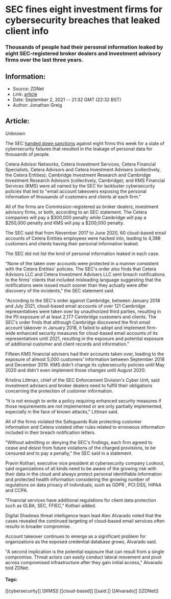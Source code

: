 # SEC fines eight investment firms for cybersecurity breaches that leaked client info
### Thousands of people had their personal information leaked by eight SEC-registered broker dealers and investment advisory firms over the last three years.

## Information:
+ Source: ZDNet
+ Link: [article](https://www.zdnet.com/article/sec-fines-eight-investment-advisory-firms-for-cybersecurity-breaches/)
+ Date: September 2, 2021 -- 21:32 GMT (22:32 BST)
+ Author: Jonathan Greig


## Article:
Unknown

The SEC [handed down sanctions](https://www.sec.gov/news/press-release/2021-169) against eight firms this week for a slate of cybersecurity failures that resulted in the leakage of personal data for thousands of people. 

Cetera Advisor Networks, Cetera Investment Services, Cetera Financial Specialists, Cetera Advisors and Cetera Investment Advisers (collectively, the Cetera Entities); Cambridge Investment Research and Cambridge Investment Research Advisors (collectively, Cambridge); and KMS Financial Services (KMS) were all named by the SEC for lackluster cybersecurity policies that led to "email account takeovers exposing the personal information of thousands of customers and clients at each firm."

All of the firms are Commission-registered as broker dealers, investment advisory firms, or both, according to an SEC statement. The Cetera companies will pay a $300,000 penalty while Cambridge will pay a $250,000 penalty and KMS will pay a $200,000 penalty.

The SEC said that from November 2017 to June 2020, 60 cloud-based email accounts of Cetera Entities employees were hacked into, leading to 4,388 customers and clients having their personal information leaked. 

The SEC did not list the kind of personal information leaked in each case. 

"None of the taken over accounts were protected in a manner consistent with the Cetera Entities' policies. The SEC's order also finds that Cetera Advisors LLC and Cetera Investment Advisers LLC sent breach notifications to the firms' clients that included misleading language suggesting that the notifications were issued much sooner than they actually were after discovery of the incidents," the SEC statement said. 

"According to the SEC's order against Cambridge, between January 2018 and July 2021, cloud-based email accounts of over 121 Cambridge representatives were taken over by unauthorized third parties, resulting in the PII exposure of at least 2,177 Cambridge customers and clients. The SEC's order finds that although Cambridge discovered the first email account takeover in January 2018, it failed to adopt and implement firm-wide enhanced security measures for cloud-based email accounts of its representatives until 2021, resulting in the exposure and potential exposure of additional customer and client records and information."






Fifteen KMS financial advisers had their accounts taken over, leading to the exposure of almost 5,000 customers' information between September 2018 and December 2019. KMS didn't change its cybersecurity policies until May 2020 and didn't even implement those changes until August 2020. 

Kristina Littman, chief of the SEC Enforcement Division's Cyber Unit, said investment advisers and broker dealers need to fulfill their obligations concerning the protection of customer information. 

"It is not enough to write a policy requiring enhanced security measures if those requirements are not implemented or are only partially implemented, especially in the face of known attacks," Littman said. 

All of the firms violated the Safeguards Rule protecting customer information and Cetera violated other rules related to erroneous information included in their breach notification letters. 

"Without admitting or denying the SEC's findings, each firm agreed to cease and desist from future violations of the charged provisions, to be censured and to pay a penalty," the SEC said in a statement. 

Pravin Kothari, executive vice president at cybersecurity company Lookout, said organizations of all kinds need to be aware of the growing risk with their data in the cloud and always protect personal identifiable information and protected health information considering the growing number of regulations on data privacy of individuals, such as GDPR , PCI DSS, HIPAA and CCPA.

"Financial services have additional regulations for client data protection such as GLBA, SEC, FFIEC," Kothari added. 

Digital Shadows threat intelligence team lead Alec Alvarado noted that the cases revealed the continued targeting of cloud-based email services often results in broader compromise. 

Account takeover continues to emerge as a significant problem for organizations as the exposed credential database grows, Alvarado said. 

"A second implication is the potential exposure that can result from a single compromise. Threat actors can easily conduct lateral movement and pivot across compromised infrastructure after they gain initial access," Alvarado told ZDNet. 





#### Tags:
[[cybersecurity]] [[KMS]] [[cloud-based]] [[said.]] [[Alvarado]] [[ZDNet]]
